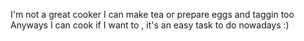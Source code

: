 I'm not a great cooker I can make tea or prepare eggs and taggin too 
Anyways I can cook if I want to , it's an easy task to do nowadays :)